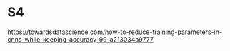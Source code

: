 # S4

https://towardsdatascience.com/how-to-reduce-training-parameters-in-cnns-while-keeping-accuracy-99-a213034a9777
